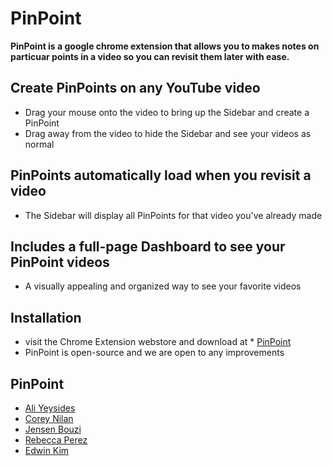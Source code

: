 PinPoint
========

**PinPoint is a google chrome extension that allows you to makes notes on particuar points in a video so you can revisit them later with ease.**

## Create PinPoints on any YouTube video
- Drag your mouse onto the video to bring up the Sidebar and create a PinPoint
- Drag away from the video to hide the Sidebar and see your videos as normal

## PinPoints automatically load when you revisit a video
- The Sidebar will display all PinPoints for that video you've already made

## Includes a full-page Dashboard to see your PinPoint videos
- A visually appealing and organized way to see your favorite videos

## Installation
- visit the Chrome Extension webstore and download at * [PinPoint](www.google.com)
- PinPoint is open-source and we are open to any improvements

## PinPoint
* [Ali Yeysides](https://github.com/aliyeysides)
* [Corey Nilan](https://github.com/cen10)
* [Jensen Bouzi](https://github.com/jbouzi12)
* [Rebecca Perez](https://github.com/beccapaige)
* [Edwin Kim](https://github.com/emoney86)
